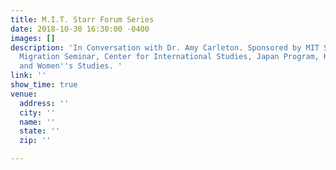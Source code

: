 ```yaml
---
title: M.I.T. Starr Forum Series
date: 2018-10-30 16:30:00 -0400
images: []
description: 'In Conversation with Dr. Amy Carleton. Sponsored by MIT Starr Forum,
  Migration Seminar, Center for International Studies, Japan Program, Korea Program,
  and Women''s Studies. '
link: ''
show_time: true
venue:
  address: ''
  city: ''
  name: ''
  state: ''
  zip: ''

---
```

